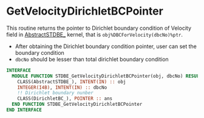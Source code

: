 # GetVelocityDirichletBCPointer

This routine returns the pointer to Dirichlet boundary condition of Velocity field in [AbstractSTDBE_](AbstractSTDBE_.md) kernel, that is `obj%DBCForVelocity(dbcNo)%ptr`.

- After obtaining the Dirichlet boundary condition pointer, user can set the boundary condition
- `dbcNo` should be lesser than total dirichlet boundary condition

```fortran
INTERFACE
  MODULE FUNCTION STDBE_GetVelocityDirichletBCPointer(obj, dbcNo) RESULT(ans)
    CLASS(AbstractSTDBE_), INTENT(IN) :: obj
    INTEGER(I4B), INTENT(IN) :: dbcNo
    !! Dirichlet boundary nunber
    CLASS(DirichletBC_), POINTER :: ans
  END FUNCTION STDBE_GetVelocityDirichletBCPointer
END INTERFACE
```
